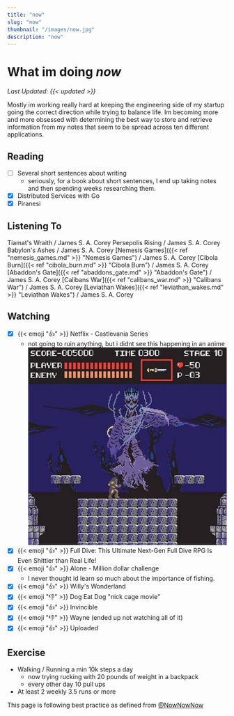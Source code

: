 ```yaml
---
title: "now"
slug: "now"
thumbnail: "/images/now.jpg"
description: "now"
---
```


# What im doing _now_

_Last Updated: {{< updated >}}_


Mostly im working really hard at keeping the engineering side of my startup going the
correct direction while trying to balance life. Im becoming more and more obsessed with
determining the best way to store and retrieve information from my notes that seem to
be spread across ten different applications.

## Reading
- [ ] Several short sentences about writing
    - seriously, for a book about short sentences, I end up taking notes and then
      spending weeks researching them.
- [x] Distributed Services with Go
- [x] Piranesi

## Listening To
Tiamat's Wraith  / James S. A. Corey
Persepolis Rising / James S. A. Corey
Babylon's Ashes  / James S. A. Corey
[Nemesis Games]({{< ref "nemesis_games.md" >}} "Nemesis Games") / James S. A. Corey
[Cibola Burn]({{< ref "cibola_burn.md" >}} "Cibola Burn") / James S. A. Corey
[Abaddon's Gate]({{< ref "abaddons_gate.md" >}} "Abaddon's Gate") / James S. A. Corey
[Calibans War]({{< ref "calibans_war.md" >}} "Calibans War") / James S. A. Corey
[Leviathan Wakes]({{< ref "leviathan_wakes.md" >}} "Leviathan Wakes") / James S. A. Corey

## Watching
- [x] {{< emoji ":thumbsup:" >}} Netflix - Castlevania Series
    - not going to ruin anything, but i didnt see this happening in an anime
    ![nope](/images/death.jpg)
- [x] {{< emoji ":thumbsup:" >}} Full Dive: This Ultimate Next-Gen Full Dive RPG Is Even Shittier than Real Life!
- [x] {{< emoji ":thumbsup:" >}} Alone - Million dollar challenge
  - I never thought id learn so much about the importance of fishing.
- [x] {{< emoji ":thumbsup:" >}} Willy's Wonderland
- [x] {{< emoji ":thumbsdown:" >}} Dog Eat Dog "nick cage movie"
- [x] {{< emoji ":thumbsup:" >}} Invincible
- [x] {{< emoji ":thumbsdown:" >}} Wayne (ended up not watching all of it)
- [x] {{< emoji ":thumbsup:" >}} Uploaded

## Exercise
* Walking / Running a min 10k steps a day
  * now trying rucking with 20 pounds of weight in a backpack
  * every other day 10 pull ups
* At least 2 weekly 3.5 runs or more

This page is following best practice as defined from
[@NowNowNow](https://twitter.com/NowNowNow)
